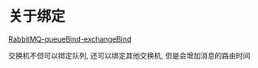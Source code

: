 # 关于绑定

[RabbitMQ-queueBind-exchangeBind](https://www.jianshu.com/p/67922a4439dc)

交换机不但可以绑定队列, 还可以绑定其他交换机, 但是会增加消息的路由时间